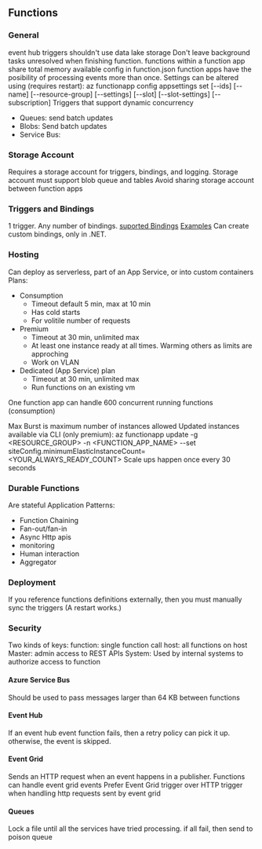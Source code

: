 ## Functions

### General
event hub triggers shouldn't use data lake storage
Don't leave background tasks unresolved when finishing function.
functions within a function app share total memory available
config in function.json
function apps have the posibility of processing events more than once.
Settings can be altered using (requires restart):
az functionapp config appsettings set [--ids]
                                      [--name]
                                      [--resource-group]
                                      [--settings]
                                      [--slot]
                                      [--slot-settings]
                                      [--subscription]
Triggers that support dynamic concurrency
* Queues: send batch updates
* Blobs: Send batch updates
* Service Bus: 



### Storage Account
Requires a storage account for triggers, bindings, and logging.
Storage account must support blob queue and tables
Avoid sharing storage account between function apps


### Triggers and Bindings
1 trigger. Any number of bindings.
[suported Bindings](https://learn.microsoft.com/en-us/azure/azure-functions/functions-triggers-bindings?tabs=isolated-process%2Cpython-v2&pivots=programming-language-csharp#supported-bindingsa)
[Examples](https://learn.microsoft.com/en-us/azure/azure-functions/functions-triggers-bindings?tabs=isolated-process%2Cpython-v2&pivots=programming-language-csharp#bindings-code-examples)
Can create custom bindings, only in .NET.


### Hosting
Can deploy as serverless, part of an App Service, or into custom containers
Plans:
* Consumption
  * Timeout default 5 min, max at 10 min
  * Has cold starts
  * For volitile number of requests
* Premium
  * Timeout at 30 min, unlimited max
  * At least one instance ready at all times. Warming others as limits are approching
  * Work on VLAN
* Dedicated (App Service) plan
  * Timeout at 30 min, unlimited max
  * Run functions on an existing vm

One function app can handle 600 concurrent running functions (consumption)

Max Burst is maximum number of instances allowed
Updated instances available via CLI (only premium):
az functionapp update -g <RESOURCE_GROUP> -n <FUNCTION_APP_NAME> --set siteConfig.minimumElasticInstanceCount=<YOUR_ALWAYS_READY_COUNT>
Scale ups happen once every 30 seconds

### Durable Functions
Are stateful
Application Patterns:
* Function Chaining
* Fan-out/fan-in
* Async Http apis
* monitoring
* Human interaction
* Aggregator

### Deployment
If you reference functions definitions externally, then you must manually sync the triggers (A restart works.)

### Security
Two kinds of keys:
function: single function call
host: all functions on host
Master: admin access to REST APIs
System: Used by internal systems to authorize access to function





#### Azure Service Bus
Should be used to pass messages larger than 64 KB between functions

#### Event Hub
If an event hub event function fails, then a retry policy can pick it up. otherwise, the event is skipped.

#### Event Grid
Sends an HTTP request when an event happens in a publisher.
Functions can handle event grid events
Prefer Event Grid trigger over HTTP trigger when handling http requests sent by event grid

#### Queues
Lock a file until all the services have tried processing. if all fail, then send to poison queue
